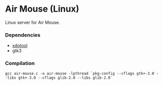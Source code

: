 # Air Mouse (Linux)
Linux server for Air Mouse.

### Dependencies
- [xdotool](https://github.com/jordansissel/xdotool)
- gtk3

### Compilation
``gcc air-mouse.c -o air-mouse -lpthread `pkg-config --cflags gtk+-3.0 --libs gtk+-3.0 --cflags glib-2.0 --libs glib-2.0` ``
